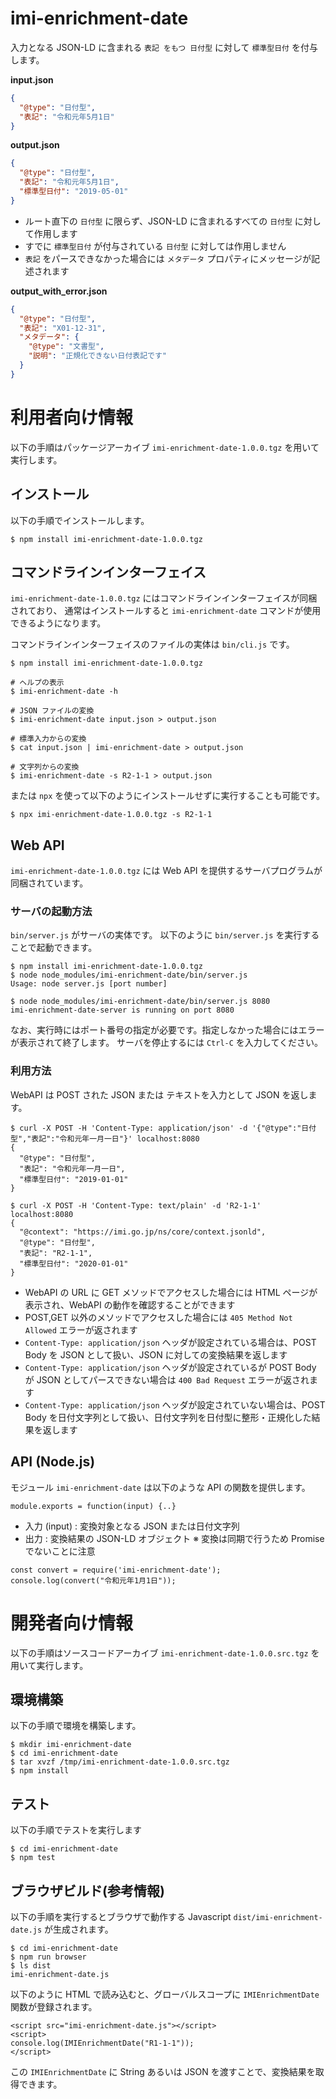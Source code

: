 # imi-enrichment-date

入力となる JSON-LD に含まれる `表記 をもつ 日付型` に対して `標準型日付` を付与します。

**input.json**

```input.json
{
  "@type": "日付型",
  "表記": "令和元年5月1日"
}
```

**output.json**

```output.json
{
  "@type": "日付型",
  "表記": "令和元年5月1日",
  "標準型日付": "2019-05-01"
}
```

-   ルート直下の `日付型` に限らず、JSON-LD に含まれるすべての `日付型` に対して作用します
-   すでに `標準型日付` が付与されている `日付型` に対しては作用しません
-   `表記` をパースできなかった場合には `メタデータ` プロパティにメッセージが記述されます

**output_with_error.json**

```output_with_error.json
{
  "@type": "日付型",
  "表記": "X01-12-31",
  "メタデータ": {
    "@type": "文書型",
    "説明": "正規化できない日付表記です"
  }
}
```

# 利用者向け情報

以下の手順はパッケージアーカイブ `imi-enrichment-date-1.0.0.tgz` を用いて実行します。

## インストール

以下の手順でインストールします。

```
$ npm install imi-enrichment-date-1.0.0.tgz
```

## コマンドラインインターフェイス

`imi-enrichment-date-1.0.0.tgz` にはコマンドラインインターフェイスが同梱されており、
通常はインストールすると `imi-enrichment-date` コマンドが使用できるようになります。

コマンドラインインターフェイスのファイルの実体は `bin/cli.js` です。

```
$ npm install imi-enrichment-date-1.0.0.tgz

# ヘルプの表示
$ imi-enrichment-date -h

# JSON ファイルの変換
$ imi-enrichment-date input.json > output.json

# 標準入力からの変換
$ cat input.json | imi-enrichment-date > output.json

# 文字列からの変換
$ imi-enrichment-date -s R2-1-1 > output.json

```

または `npx` を使って以下のようにインストールせずに実行することも可能です。

```
$ npx imi-enrichment-date-1.0.0.tgz -s R2-1-1
```

## Web API

`imi-enrichment-date-1.0.0.tgz` には Web API を提供するサーバプログラムが同梱されています。

### サーバの起動方法

`bin/server.js` がサーバの実体です。
以下のように `bin/server.js` を実行することで起動できます。

```
$ npm install imi-enrichment-date-1.0.0.tgz
$ node node_modules/imi-enrichment-date/bin/server.js
Usage: node server.js [port number]

$ node node_modules/imi-enrichment-date/bin/server.js 8080
imi-enrichment-date-server is running on port 8080
```

なお、実行時にはポート番号の指定が必要です。指定しなかった場合にはエラーが表示されて終了します。
サーバを停止するには `Ctrl-C` を入力してください。

### 利用方法

WebAPI は POST された JSON または テキストを入力として JSON を返します。

```
$ curl -X POST -H 'Content-Type: application/json' -d '{"@type":"日付型","表記":"令和元年一月一日"}' localhost:8080
{
  "@type": "日付型",
  "表記": "令和元年一月一日",
  "標準型日付": "2019-01-01"
}
```

```
$ curl -X POST -H 'Content-Type: text/plain' -d 'R2-1-1' localhost:8080
{
  "@context": "https://imi.go.jp/ns/core/context.jsonld",
  "@type": "日付型",
  "表記": "R2-1-1",
  "標準型日付": "2020-01-01"
}
```

- WebAPI の URL に GET メソッドでアクセスした場合には HTML ページが表示され、WebAPI の動作を確認することができます
- POST,GET 以外のメソッドでアクセスした場合には `405 Method Not Allowed` エラーが返されます
- `Content-Type: application/json` ヘッダが設定されている場合は、POST Body を JSON として扱い、JSON に対しての変換結果を返します
- `Content-Type: application/json` ヘッダが設定されているが POST Body が JSON としてパースできない場合は `400 Bad Request` エラーが返されます
- `Content-Type: application/json` ヘッダが設定されていない場合は、POST Body を日付文字列として扱い、日付文字列を日付型に整形・正規化した結果を返します

## API (Node.js)

モジュール `imi-enrichment-date` は以下のような API の関数を提供します。

```
module.exports = function(input) {..}
```

- 入力 (input) : 変換対象となる JSON または日付文字列
- 出力 : 変換結果の JSON-LD オブジェクト ※ 変換は同期で行うため Promise でないことに注意

```
const convert = require('imi-enrichment-date');
console.log(convert("令和元年1月1日"));
```

# 開発者向け情報

以下の手順はソースコードアーカイブ `imi-enrichment-date-1.0.0.src.tgz` を用いて実行します。

## 環境構築

以下の手順で環境を構築します。

```
$ mkdir imi-enrichment-date
$ cd imi-enrichment-date
$ tar xvzf /tmp/imi-enrichment-date-1.0.0.src.tgz
$ npm install
```

## テスト

以下の手順でテストを実行します

```
$ cd imi-enrichment-date
$ npm test
```


## ブラウザビルド(参考情報)

以下の手順を実行するとブラウザで動作する Javascript `dist/imi-enrichment-date.js` が生成されます。

```
$ cd imi-enrichment-date
$ npm run browser
$ ls dist
imi-enrichment-date.js
```

以下のように HTML で読み込むと、グローバルスコープに `IMIEnrichmentDate` 関数が登録されます。

```
<script src="imi-enrichment-date.js"></script>
<script>
console.log(IMIEnrichmentDate("R1-1-1"));
</script>
```

この `IMIEnrichmentDate` に String あるいは JSON を渡すことで、変換結果を取得できます。
